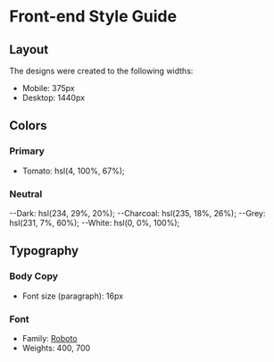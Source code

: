 # Front-end Style Guide

## Layout

The designs were created to the following widths:

- Mobile: 375px
- Desktop: 1440px

## Colors

### Primary

- Tomato: hsl(4, 100%, 67%);

### Neutral

--Dark: hsl(234, 29%, 20%);
--Charcoal: hsl(235, 18%, 26%);
--Grey: hsl(231, 7%, 60%);
--White: hsl(0, 0%, 100%);

## Typography

### Body Copy

- Font size (paragraph): 16px

### Font

- Family: [Roboto](https://fonts.google.com/specimen/Roboto)
- Weights: 400, 700
